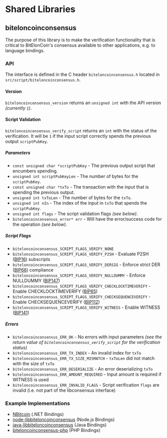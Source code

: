 Shared Libraries
================

## biteloncoinconsensus

The purpose of this library is to make the verification functionality that is critical to BitElonCoin's consensus available to other applications, e.g. to language bindings.

### API

The interface is defined in the C header `biteloncoinconsensus.h` located in `src/script/biteloncoinconsensus.h`.

#### Version

`biteloncoinconsensus_version` returns an `unsigned int` with the API version *(currently `1`)*.

#### Script Validation

`biteloncoinconsensus_verify_script` returns an `int` with the status of the verification. It will be `1` if the input script correctly spends the previous output `scriptPubKey`.

##### Parameters
- `const unsigned char *scriptPubKey` - The previous output script that encumbers spending.
- `unsigned int scriptPubKeyLen` - The number of bytes for the `scriptPubKey`.
- `const unsigned char *txTo` - The transaction with the input that is spending the previous output.
- `unsigned int txToLen` - The number of bytes for the `txTo`.
- `unsigned int nIn` - The index of the input in `txTo` that spends the `scriptPubKey`.
- `unsigned int flags` - The script validation flags *(see below)*.
- `biteloncoinconsensus_error* err` - Will have the error/success code for the operation *(see below)*.

##### Script Flags
- `biteloncoinconsensus_SCRIPT_FLAGS_VERIFY_NONE`
- `biteloncoinconsensus_SCRIPT_FLAGS_VERIFY_P2SH` - Evaluate P2SH ([BIP16](https://github.com/biteloncoin/bips/blob/master/bip-0016.mediawiki)) subscripts
- `biteloncoinconsensus_SCRIPT_FLAGS_VERIFY_DERSIG` - Enforce strict DER ([BIP66](https://github.com/biteloncoin/bips/blob/master/bip-0066.mediawiki)) compliance
- `biteloncoinconsensus_SCRIPT_FLAGS_VERIFY_NULLDUMMY` - Enforce NULLDUMMY ([BIP147](https://github.com/biteloncoin/bips/blob/master/bip-0147.mediawiki))
- `biteloncoinconsensus_SCRIPT_FLAGS_VERIFY_CHECKLOCKTIMEVERIFY` - Enable CHECKLOCKTIMEVERIFY ([BIP65](https://github.com/biteloncoin/bips/blob/master/bip-0065.mediawiki))
- `biteloncoinconsensus_SCRIPT_FLAGS_VERIFY_CHECKSEQUENCEVERIFY` - Enable CHECKSEQUENCEVERIFY ([BIP112](https://github.com/biteloncoin/bips/blob/master/bip-0112.mediawiki))
- `biteloncoinconsensus_SCRIPT_FLAGS_VERIFY_WITNESS` - Enable WITNESS ([BIP141](https://github.com/biteloncoin/bips/blob/master/bip-0141.mediawiki))

##### Errors
- `biteloncoinconsensus_ERR_OK` - No errors with input parameters *(see the return value of `biteloncoinconsensus_verify_script` for the verification status)*
- `biteloncoinconsensus_ERR_TX_INDEX` - An invalid index for `txTo`
- `biteloncoinconsensus_ERR_TX_SIZE_MISMATCH` - `txToLen` did not match with the size of `txTo`
- `biteloncoinconsensus_ERR_DESERIALIZE` - An error deserializing `txTo`
- `biteloncoinconsensus_ERR_AMOUNT_REQUIRED` - Input amount is required if WITNESS is used
- `biteloncoinconsensus_ERR_INVALID_FLAGS` - Script verification `flags` are invalid (i.e. not part of the libconsensus interface)

### Example Implementations
- [NBitcoin](https://github.com/MetacoSA/NBitcoin/blob/5e1055cd7c4186dee4227c344af8892aea54faec/NBitcoin/Script.cs#L979-#L1031) (.NET Bindings)
- [node-libbiteloncoinconsensus](https://github.com/bitpay/node-libbiteloncoinconsensus) (Node.js Bindings)
- [java-libbiteloncoinconsensus](https://github.com/dexX7/java-libbiteloncoinconsensus) (Java Bindings)
- [biteloncoinconsensus-php](https://github.com/Bit-Wasp/biteloncoinconsensus-php) (PHP Bindings)

